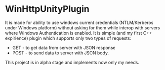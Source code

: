 # WinHttpUnityPlugin
It is made for ability to use windows current credentials (NTLM/Kerberos under Windows platform) without asking for them while interop with servers where Windows Authentication is enabled.
It is simple (and my first C++ expirience) plugin which supports only two types of requests:
* GET - to get data from server with JSON response
* POST - to send data to server with JSON body.

This project is in alpha stage and implements now only my needs.



